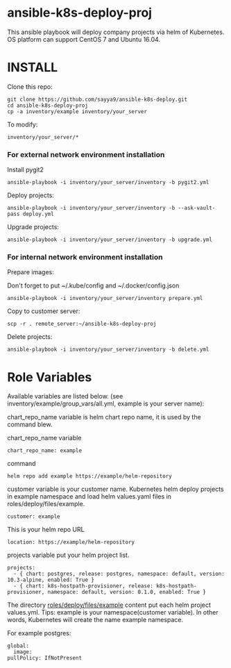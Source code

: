 # ansible-k8s-deploy-proj
This ansible playbook will deploy company projects via helm of Kubernetes. OS platform can support CentOS 7 and Ubuntu 16.04.

INSTALL
=======

Clone this repo:

```
git clone https://github.com/sayya9/ansible-k8s-deploy.git
cd ansible-k8s-deploy-proj
cp -a inventory/example inventory/your_server
```

To modify:

```
inventory/your_server/*
```

### For external network environment installation

Install pygit2

```
ansible-playbook -i inventory/your_server/inventory -b pygit2.yml
```

Deploy projects:

```
ansible-playbook -i inventory/your_server/inventory -b --ask-vault-pass deploy.yml
```

Upgrade projects:

```
ansible-playbook -i inventory/your_server/inventory -b upgrade.yml
```

### For internal network environment installation

Prepare images:

Don't forget to put ~/.kube/config and  ~/.docker/config.json

```
ansible-playbook -i inventory/your_server/inventory prepare.yml
```

Copy to customer server:

```
scp -r . remote_server:~/ansible-k8s-deploy-proj
```

Delete projects:

```
ansible-playbook -i inventory/your_server/inventory -b delete.yml
```

Role Variables
=======
Available variables are listed below. (see inventory/example/group_vars/all.yml, example is your server name):

chart_repo_name variable is helm chart repo name, it is used by the command blew.

chart_repo_name variable

```
chart_repo_name: example
```

command

```
helm repo add example https://example/helm-repository
```

customer variable is your customer name. Kubernetes helm deploy projects in example namespace and load helm values.yaml files in roles/deploy/files/example.

```customer: example```


This is your helm repo URL

```
location: https://example/helm-repository
```

projects variable put your helm project list.

```
projects:
  - { chart: postgres, release: postgres, namespace: default, version: 10.3-alpine, enabled: True }
  - { chart: k8s-hostpath-provisioner, release: k8s-hostpath-provisioner, namespace: default, version: 0.1.0, enabled: True }
```

The directory [roles/deploy/files/example](https://github.com/sayya9/ansible-k8s-deploy-proj/tree/master/roles/deploy/files/example) content put each helm project values.yml. Tips: example is your namespace(customer variable). In other words, Kubernetes will create the name example namespace.

For example postgres:
```
global:
  image:
pullPolicy: IfNotPresent
```
